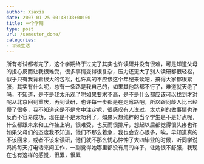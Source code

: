 ```yaml
---
author: Xiaxia
date: 2007-01-25 00:48:33+00:00
title: 一个学期
type: post
url: /semester_done/
categories:
- 平淡生活
---
```


所有考试都考完了，这个学期终于过完了其实也许读研并没有很难，可是知道父母的担心反而让我很难受，很多事情变得很复杂，压力还更大了别人读研都很轻松，似乎只有我背着很大的包袱，也许真的不应该这个年纪来读吧，搞得大家都很紧张，其实有什么呢，总有一条路是我自己的，如果其他路都不行了，难道就天绝了吗，不知道，是不是我太乐观了呢如果要求不高，是不是什么都应该可以找到才对呢从北京回到重庆，再到读研，也许每一步都是在走弯路吧，所以跟同龄人比已经慢了很多，我不知道这是不是命中注定呢，很感叹有人说过，太功利的做事情也许反而不容易成功，现在是不是太功利了，如果只想纯粹的当个学生是不是好点呢，什么都跟未来和工作挂上钩，很难受，也反而很排斥，想起以后都觉得很头疼也许如果父母们的态度我不知道，他们不那么着急，我也会安心很多，唉，早知道真的不该回来，或者不该来读研，他们就不那么忧心忡忡了大四毕业的时候，听同学说妈妈每天打电话来问工作，一副觉得她哪里都没有用的样子，让她很不舒服，我现在也有这样的感觉，很累，很累

